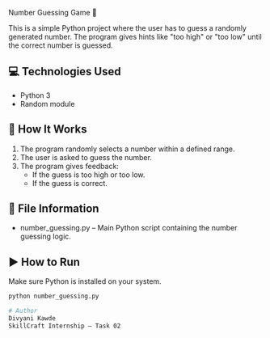 Number Guessing Game 🎯

This is a simple Python project where the user has to guess a randomly generated number. The program gives hints like "too high" or "too low" until the correct number is guessed.

## 💻 Technologies Used
- Python 3
- Random module

## 📝 How It Works
1. The program randomly selects a number within a defined range.
2. The user is asked to guess the number.
3. The program gives feedback:
   - If the guess is too high or too low.
   - If the guess is correct.

## 📂 File Information
- number_guessing.py – Main Python script containing the number guessing logic.

## ▶️ How to Run
Make sure Python is installed on your system.

```bash
python number_guessing.py

# Author
Divyani Kawde  
SkillCraft Internship – Task 02
